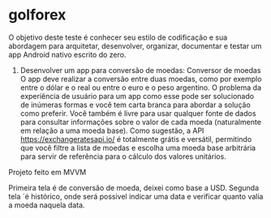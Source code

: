 # golforex

O objetivo deste teste é conhecer seu estilo de codificação e sua abordagem para arquitetar, desenvolver, organizar, documentar e testar um app Android nativo escrito do zero. 
1. Desenvolver um app para conversão de moedas:
Conversor de moedas
O app deve realizar a conversão entre duas moedas, como por exemplo entre o dólar e o real ou entre o euro e o peso argentino. O problema da experiência de usuário para um app como esse pode ser solucionado de inúmeras formas e você tem carta branca para abordar a solução como preferir.
Você também é livre para usar qualquer fonte de dados para consultar informações sobre o valor de cada moeda (naturalmente em relação a uma moeda base). 
Como sugestão, a API https://exchangeratesapi.io/ é totalmente grátis e versátil, permitindo que você filtre a lista de moedas e escolha uma moeda base arbitrária para servir de referência para o cálculo dos valores unitários.


Projeto feito em MVVM

Primeira tela é de conversão de moeda, deixei como base a USD.
Segunda tela ´é histórico, onde será possivel indicar uma data e verificar quanto valia a moeda naquela data.
